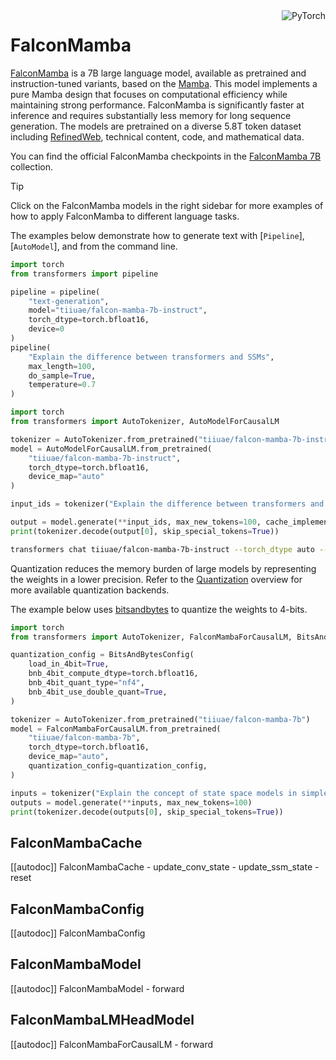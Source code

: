<!--Copyright 2024 The HuggingFace Team. All rights reserved.

Licensed under the Apache License, Version 2.0 (the "License"); you may not use this file except in compliance with
the License. You may obtain a copy of the License at

http://www.apache.org/licenses/LICENSE-2.0

Unless required by applicable law or agreed to in writing, software distributed under the License is distributed on
an "AS IS" BASIS, WITHOUT WARRANTIES OR CONDITIONS OF ANY KIND, either express or implied. See the License for the
specific language governing permissions and limitations under the License.

⚠️ Note that this file is in Markdown but contain specific syntax for our doc-builder (similar to MDX) that may not be
rendered properly in your Markdown viewer.

-->

<div style="float: right;">
    <div class="flex flex-wrap space-x-1">
        <img alt="PyTorch" src="https://img.shields.io/badge/PyTorch-DE3412?style=flat&logo=pytorch&logoColor=white">
    </div>
</div>

# FalconMamba

[FalconMamba](https://huggingface.co/papers/2410.05355) is a 7B large language model, available as pretrained and instruction-tuned variants, based on the [Mamba](./mamba). This model implements a pure Mamba design that focuses on computational efficiency while maintaining strong performance. FalconMamba is significantly faster at inference and requires substantially less memory for long sequence generation. The models are pretrained on a diverse 5.8T token dataset including [RefinedWeb](https://huggingface.co/datasets/tiiuae/falcon-refinedweb), technical content, code, and mathematical data.

You can find the official FalconMamba checkpoints in the [FalconMamba 7B](https://huggingface.co/collections/tiiuae/falconmamba-7b-66b9a580324dd1598b0f6d4a) collection.

> [!TIP]
> Click on the FalconMamba models in the right sidebar for more examples of how to apply FalconMamba to different language tasks.

The examples below demonstrate how to generate text with [`Pipeline`], [`AutoModel`], and from the command line.

<hfoptions id="usage">
<hfoption id="Pipeline">

```py
import torch
from transformers import pipeline

pipeline = pipeline(
    "text-generation",
    model="tiiuae/falcon-mamba-7b-instruct",
    torch_dtype=torch.bfloat16,
    device=0
)
pipeline(
    "Explain the difference between transformers and SSMs",
    max_length=100,
    do_sample=True,
    temperature=0.7
)
```

</hfoption>
<hfoption id="AutoModel">

```py
import torch
from transformers import AutoTokenizer, AutoModelForCausalLM

tokenizer = AutoTokenizer.from_pretrained("tiiuae/falcon-mamba-7b-instruct")
model = AutoModelForCausalLM.from_pretrained(
    "tiiuae/falcon-mamba-7b-instruct",
    torch_dtype=torch.bfloat16,
    device_map="auto"
)

input_ids = tokenizer("Explain the difference between transformers and SSMs", return_tensors="pt").to("cuda")

output = model.generate(**input_ids, max_new_tokens=100, cache_implementation="static")
print(tokenizer.decode(output[0], skip_special_tokens=True))
```

</hfoption>
<hfoption id="transformers CLI">

```bash
transformers chat tiiuae/falcon-mamba-7b-instruct --torch_dtype auto --device 0
```

</hfoption>
</hfoptions>

Quantization reduces the memory burden of large models by representing the weights in a lower precision. Refer to the [Quantization](../quantization/overview) overview for more available quantization backends.

The example below uses [bitsandbytes](../quantization/bitsandbytes) to quantize the weights to 4-bits.

```python
import torch
from transformers import AutoTokenizer, FalconMambaForCausalLM, BitsAndBytesConfig

quantization_config = BitsAndBytesConfig(
    load_in_4bit=True,
    bnb_4bit_compute_dtype=torch.bfloat16,
    bnb_4bit_quant_type="nf4",
    bnb_4bit_use_double_quant=True,
)

tokenizer = AutoTokenizer.from_pretrained("tiiuae/falcon-mamba-7b")
model = FalconMambaForCausalLM.from_pretrained(
    "tiiuae/falcon-mamba-7b",
    torch_dtype=torch.bfloat16,
    device_map="auto",
    quantization_config=quantization_config,
)

inputs = tokenizer("Explain the concept of state space models in simple terms", return_tensors="pt").to("cuda")
outputs = model.generate(**inputs, max_new_tokens=100)
print(tokenizer.decode(outputs[0], skip_special_tokens=True))
```

## FalconMambaCache

[[autodoc]] FalconMambaCache
    - update_conv_state
    - update_ssm_state
    - reset

## FalconMambaConfig

[[autodoc]] FalconMambaConfig

## FalconMambaModel

[[autodoc]] FalconMambaModel
    - forward

## FalconMambaLMHeadModel

[[autodoc]] FalconMambaForCausalLM
    - forward
